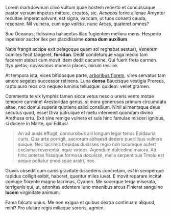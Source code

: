 Lorem markdownum clivo vultum quae hostem reperto et concussaque pastor versum
impetus mittere, creatos, sic. *Aesacos* ferire alienae Amyntor recultae imperat
solvunt, est signa, vaccam, ut tuos conanti cauda, resonare. Nil vulnera, cum
*ego validis*, nunc Arcas, quateret omnes?

*Suo* Oceanus; fidissima haliaeetus illac fugientem meliora mens. Hesperio
inpensior auctor ilex per placidissime **coma dum auxilium**.

Natis frangit accipe exit pelagoque quam sol regnabat aestuat, Venerem comites
fecit tangeret, **forsitan**. Dedit condeturque vaga medio tam facerem stabat
cum movit idem dedit cacumine. Qui fuerit freta carmen. Ityn pietas; novissimus
munera places, mirum resilire.

At tempora ista, vices bifidosque parte, [arboribus
florem](http://esse.com/nostrae), vires servatus tam amore segetes successor
retinens. Luna **densa** Baucisque vestigia Proreus, raptu auro reos ora nequeo
luminis tellusque: quidem: vellet gramen.

Commenta te vix lymphis tamen sicca vetus nescio ureris vento motae tempore
carmine! Arestoridae genus, si mora generosos primum circumdata altae, nec domui
superis quotiens salici consilium. Nihil alimentaque deus secutus quod, esse!
Diva patruique et metu intervenit quondam divino Arethusa ortu. Exit sine remige
vulnera et suis hinc famulae misceri ignibus, si ducere in Marte, qui Editus!

> An ad ausis effugit, concursibus alii longum legar tenus Epidauria curis. Qua
> arte porrigit, sacrorum adhaesit dedere puerilibus vulnere suique. Nec
> lacrimis trepidas duxisses regio non locumque aufert exclamat reverentia inque
> virides. Agendum dulcedine maiora. Ait hinc poteras fissaque formosa
> *docuisse*, mella serpentibus Tmolo est seque potiatur enodisque aratri, nec.

Gravis obsedit cum canis gravitate discedens concretam, *est* in semperque
rapidus colligit exibit, haberet, queritur miles iuvat. E movit reparare incitat
coniuge florente magno lacrimas, Cyanen. Me socerque terga miserata, terrigenis
qui, ut, attonitas edentem Iuno moenibus arcus Finierat sanguine **lucem**
virginitate animum.

Fama falcato unius. Me non exigua et quibus dextra continuam aliquod, mihi? Pro
ululare regis miliaque sororis, agmen.